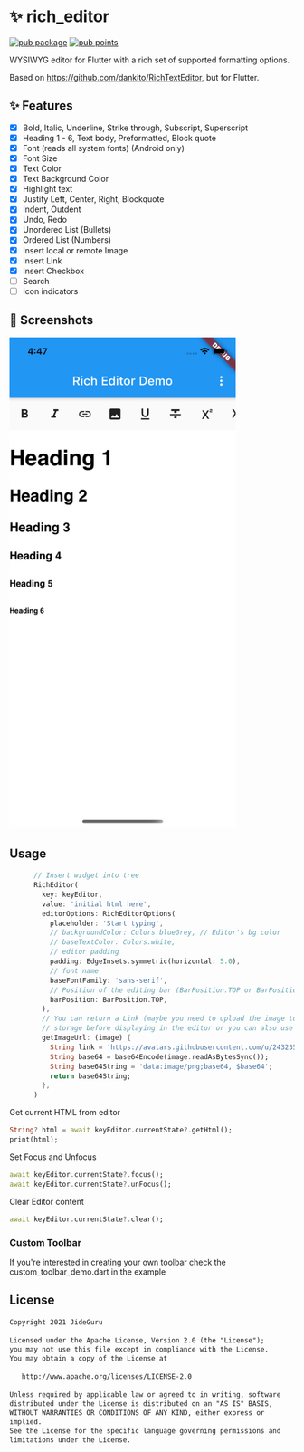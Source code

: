 # ✨ rich_editor

[![pub package](https://img.shields.io/pub/v/rich_editor.svg)](https://pub.dartlang.org/packages/rich_editor)
[![pub points](https://badges.bar/rich_editor/pub%20points)](https://pub.dev/packages/rich_editor/score)

WYSIWYG editor for Flutter with a rich set of supported formatting options.

Based on https://github.com/dankito/RichTextEditor, but for Flutter.

## ✨ Features

- [x] Bold, Italic, Underline, Strike through, Subscript, Superscript
- [x] Heading 1 - 6, Text body, Preformatted, Block quote
- [x] Font (reads all system fonts) (Android only)
- [x] Font Size
- [x] Text Color
- [x] Text Background Color
- [x] Highlight text
- [x] Justify Left, Center, Right, Blockquote
- [x] Indent, Outdent
- [x] Undo, Redo
- [x] Unordered List (Bullets)
- [x] Ordered List (Numbers)
- [x] Insert local or remote Image
- [x] Insert Link
- [x] Insert Checkbox
- [ ] Search
- [ ] Icon indicators

## 📸 Screenshots

<img src="https://github.com/JideGuru/rich_editor/raw/master/res/1.png" width="400">

## Usage

```dart
      // Insert widget into tree
      RichEditor(
        key: keyEditor,
        value: 'initial html here',
        editorOptions: RichEditorOptions(
          placeholder: 'Start typing',
          // backgroundColor: Colors.blueGrey, // Editor's bg color
          // baseTextColor: Colors.white,
          // editor padding
          padding: EdgeInsets.symmetric(horizontal: 5.0),
          // font name
          baseFontFamily: 'sans-serif',
          // Position of the editing bar (BarPosition.TOP or BarPosition.BOTTOM)
          barPosition: BarPosition.TOP,
        ),
        // You can return a Link (maybe you need to upload the image to your
        // storage before displaying in the editor or you can also use base64
        getImageUrl: (image) {
          String link = 'https://avatars.githubusercontent.com/u/24323581?v=4';
          String base64 = base64Encode(image.readAsBytesSync());
          String base64String = 'data:image/png;base64, $base64';
          return base64String;
        },
      )
```

Get current HTML from editor

```dart
String? html = await keyEditor.currentState?.getHtml();
print(html);
```

Set Focus and Unfocus

```dart
await keyEditor.currentState?.focus();
await keyEditor.currentState?.unFocus();
```

Clear Editor content

```dart
await keyEditor.currentState?.clear();
```

### Custom Toolbar

If you're interested in creating your own toolbar check the custom_toolbar_demo.dart in the example

## License

    Copyright 2021 JideGuru

    Licensed under the Apache License, Version 2.0 (the "License");
    you may not use this file except in compliance with the License.
    You may obtain a copy of the License at

       http://www.apache.org/licenses/LICENSE-2.0

    Unless required by applicable law or agreed to in writing, software
    distributed under the License is distributed on an "AS IS" BASIS,
    WITHOUT WARRANTIES OR CONDITIONS OF ANY KIND, either express or implied.
    See the License for the specific language governing permissions and
    limitations under the License.
